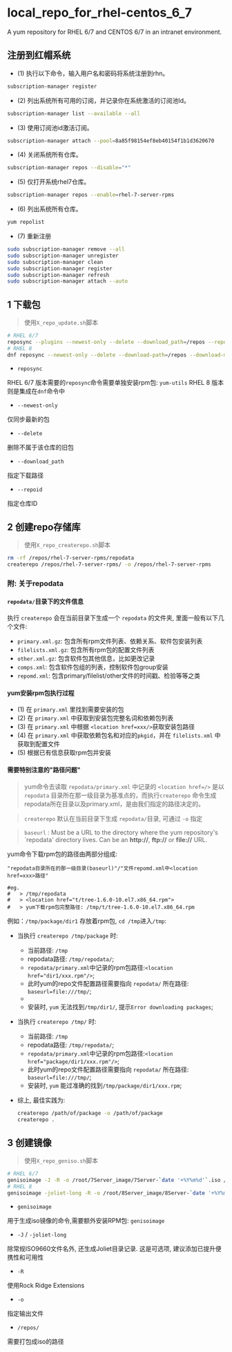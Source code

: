# local_repo_for_rhel-centos_6_7
 A yum repository  for RHEL 6/7 and CENTOS 6/7 in an intranet environment.


## 注册到红帽系统

- (1) 执行以下命令，输入用户名和密码将系统注册到rhn。

```bash
subscription-manager register
```

- (2) 列出系统所有可用的订阅，并记录你在系统激活的订阅池Id。

```bash
subscription-manager list --available --all
```

- (3) 使用订阅池id激活订阅。

```bash
subscription-manager attach --pool=8a85f98154ef8eb40154f1b1d3620670
```

- (4) 关闭系统所有仓库。 

```bash
subscription-manager repos --disable="*"
```

- (5) 仅打开系统rhel7仓库。

```bash
subscription-manager repos --enable=rhel-7-server-rpms
```

- (6) 列出系统所有仓库。

```bash
yum repolist
```

- (7) 重新注册

```bash
sudo subscription-manager remove --all
sudo subscription-manager unregister
sudo subscription-manager clean
sudo subscription-manager register
sudo subscription-manager refresh
sudo subscription-manager attach --auto
```

## 1 下载包

> 使用`X_repo_update.sh`脚本

```bash
# RHEL 6/7
reposync --plugins --newest-only --delete --download_path=/repos --repoid=rhel-7-server-rpms
# RHEL 8
dnf reposync --newest-only --delete --download-path=/repos --download-metadata --repoid=rhel-8-for-x86_64-baseos-rpms
```

- `reposync`

RHEL 6/7 版本需要的`reposync`命令需要单独安装rpm包: `yum-utils`
RHEL 8 版本则是集成在`dnf`命令中

- `--newest-only`

仅同步最新的包

- `--delete`

删除不属于该仓库的旧包

- `--download_path`

指定下载路径

- `--repoid`

指定仓库ID

## 2 创建repo存储库

> 使用`X_repo_createrepo.sh`脚本

```bash
rm -rf /repos/rhel-7-server-rpms/repodata
createrepo /repos/rhel-7-server-rpms/ -o /repos/rhel-7-server-rpms
```

### 附: 关于repodata

#### `repodata/`目录下的文件信息

执行 `createrepo` 会在当前目录下生成一个 `repodata` 的文件夹, 里面一般有以下几个文件:
- `primary.xml.gz`: 包含所有rpm文件列表、依赖关系、软件包安装列表 
- `filelists.xml.gz`: 包含所有rpm包的配置文件列表  
- `other.xml.gz`: 包含软件包其他信息，比如更改记录  
- `comps.xml`: 包含软件包组的列表，控制软件包group安装  
- `repomd.xml`: 包含primary/filelist/other文件的时间戳、检验等等之类   

#### yum安装rpm包执行过程

- (1) 在 `primary.xml` 里找到需要安装的包  
- (2) 在 `primary.xml` 中获取到安装包完整名词和依赖包列表  
- (3) 在 `primary.xml` 中根据 `<location href=xxx/>`获取安装包路径
- (4) 在 `primary.xml` 中获取依赖包名和对应的`pkgid`，并在 `filelists.xml` 中获取到配置文件
- (5) 根据已有信息获取rpm包并安装  

#### 需要特别注意的"路径问题"

> yum命令去读取 `repodata/primary.xml` 中记录的 `<location href=/>` 是以 `repodata` 目录所在那一级目录为基准点的，而执行`createrepo` 命令生成repodata所在目录以及primary.xml，是由我们指定的路径决定的。

> `createrepo` 默认在当前目录下生成 `repodata/`目录, 可通过 `-o` 指定

> `baseurl` : Must be a URL to the directory where the yum repository's `repodata' directory lives. Can be an **http://**, **ftp://** or **file://** URL.

yum命令下载rpm包的路径由两部分组成:

```
"repodata目录所在的那一级目录(baseurl)"/"文件repomd.xml中<location href=xxx>路径"

#eg.
#   > /tmp/repodata
#   > <location href="t/tree-1.6.0-10.el7.x86_64.rpm">
#   > yum下载rpm包完整路径: /tmp/t/tree-1.6.0-10.el7.x86_64.rpm
```

例如：`/tmp/package/dir1` 存放着rpm包, `cd /tmp`进入`/tmp`: 

- 当执行 `createrepo /tmp/package` 时:  
    * 当前路径: `/tmp`
    * repodata路径: `/tmp/repodata/`;  
    * `repodata/primary.xml`中记录的rpm包路径:`<location href="dir1/xxx.rpm"/>`;  
    * 此时yum的repo文件配置路径需要指向 `repodata/` 所在路径: `baseurl=file:///tmp/`;  
    * 
    * 安装时, `yum` 无法找到`/tmp/dir1/`, 提示`Error downloading packages`;  

- 当执行 `createrepo /tmp/` 时:  
    * 当前路径: `/tmp`
    * repodata路径: `/tmp/repodata/`;  
    * `repodata/primary.xml`中记录的rpm包路径:`<location href="package/dir1/xxx.rpm"/>`;  
    * 此时yum的repo文件配置路径需要指向 `repodata/` 所在路径: `baseurl=file:///tmp/`;  
    * 安装时, `yum` 能过准确的找到`/tmp/package/dir1/xxx.rpm`; 

- 综上, 最佳实践为:  

    ```bash
    createrepo /path/of/package -o /path/of/package
    createrepo .
    ```

## 3 创建镜像

> 使用`X_repo_geniso.sh`脚本

```bash
# RHEL 6/7
genisoimage -J -R -o /root/7Server_image/7Server-`date '+%Y%m%d'`.iso /repos/
# RHEL 8
genisoimage -joliet-long -R -o /root/8Server_image/8Server-`date '+%Y%m%d'`.iso /repos/
```
- `genisoimage`

用于生成iso镜像的命令,需要额外安装RPM包: `genisoimage`

- `-J` / `-joliet-long`

除常规ISO9660文件名外, 还生成Joliet目录记录. 这是可选项, 建议添加已提升便携性和可用性

- `-R`

使用Rock Ridge Extensions 

- `-o`

指定输出文件

- `/repos/`

需要打包成iso的路径